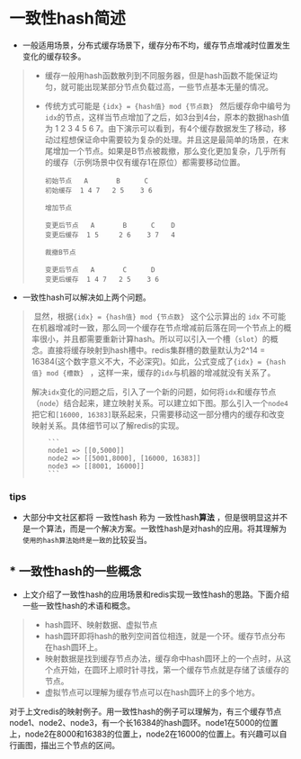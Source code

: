 # 一致性hash简述

* 一般适用场景，分布式缓存场景下，缓存分布不均，缓存节点增减时位置发生变化的缓存较多。

> * 缓存一般用hash函数散列到不同服务器，但是hash函数不能保证均匀，就可能出现某部分节点负载过高，一些节点基本无量的情况。
>
> * 传统方式可能是 `{idx} = {hash值} mod {节点数} ` 然后缓存命中编号为`idx`的节点，这样当节点增加了之后，如3台到4台，原本的数据hash值为 1 2 3 4 5 6 7。由下演示可以看到，有4个缓存数据发生了移动，移动过程想保证命中需要较为复杂的处理。并且这是最简单的场景，在末尾增加一个节点。如果是B节点被裁撤，那么变化更加复杂，几乎所有的缓存（示例场景中仅有缓存1在原位）都需要移动位置。
>
>   ```
>   初始节点   A       B      C
>   初始缓存  1 4 7   2 5    3 6
>       
>   增加节点
>       
>   变更后节点   A       B      C    D
>   变更后缓存  1 5     2 6    3 7   4
>       
>   裁撤B节点
>       
>   变更后节点   A       C      D
>   变更后缓存  1 4 7   2 5    3 6
>   ```

* 一致性hash可以解决如上两个问题。

> ​        显然，根据`{idx} = {hash值} mod {节点数} ` 这个公示算出的 `idx` 不可能在机器增减时一致，那么同一个缓存在节点增减前后落在同一个节点上的概率很小，并且都需要重新计算hash。所以可以引入一个槽（`slot`）的概念。直接将缓存映射到hash槽中。redis集群槽的数量默认为2^14 = 16384(这个数字意义不大，不必深究)。如此，公式变成了`{idx} = {hash值} mod {槽数} ` ，这样一来，缓存的`idx`与机器的增减就没有关系了。
>
> ​        解决`idx`变化的问题之后，引入了一个新的问题，如何将`idx`和缓存节点（`node`）结合起来，建立映射关系。可以建立如下图。那么引入一个`node4`把它和`[16000, 16383]`联系起来，只需要移动这一部分槽内的缓存和改变映射关系。具体细节可以了解redis的实现。
>
>         ```
>         node1 => [[0,5000]]
>         node2 => [[5001,8000], [16000, 16383]]
>         node3 => [[8001, 16000]]
>         ```

### tips

* 大部分中文社区都将 一致性hash 称为 一致性hash**算法** ，但是很明显这并不是一个算法，而是一个解决方案。一致性hash是对hash的应用。将其理解为`使用的hash算法始终是一致的`比较妥当。

## * 一致性hash的一些概念

* 上文介绍了一致性hash的应用场景和redis实现一致性hash的思路。下面介绍一些一致性hash的术语和概念。

> * hash圆环、映射数据、虚拟节点
> * hash圆环即将hash的散列空间首位相连，就是一个环。缓存节点分布在hash圆环上。
> * 映射数据是找到缓存节点办法，缓存命中hash圆环上的一个点时，从这个点开始，在圆环上顺时针寻找，第一个缓存节点就是存储了该缓存的节点。
> * 虚拟节点可以理解为缓存节点可以在hash圆环上的多个地方。

对于上文redis的映射例子。用一致性hash的例子可以理解为，有三个缓存节点 node1、node2、node3，有一个长16384的hash圆环。node1在5000的位置上，node2在8000和16383的位置上，node2在16000的位置上。有兴趣可以自行画图，描出三个节点的区间。